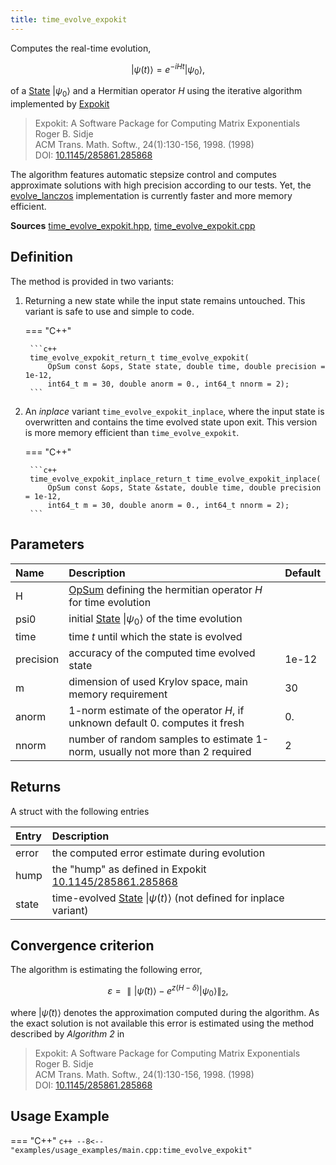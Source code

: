 ```yaml
---
title: time_evolve_expokit
---
```


Computes the real-time evolution, 

$$\vert \psi(t) \rangle = e^{-iHt} \vert \psi_0\rangle,$$ 

of a [State](../states/state.md) $\vert \psi_0 \rangle$ and a Hermitian operator $H$ using the iterative algorithm implemented by [Expokit](https://www.maths.uq.edu.au/expokit/)

> Expokit: A Software Package for Computing Matrix Exponentials<br>
> Roger B. Sidje<br>
> ACM Trans. Math. Softw., 24(1):130-156, 1998. (1998)<br>
> DOI: [10.1145/285861.285868](https://doi.org/10.1145/285861.285868)

The algorithm features automatic stepsize control and computes approximate solutions with high precision according to our tests. Yet, the [evolve_lanczos](evolve_lanczos.md) implementation is currently faster and more memory efficient. 

**Sources** [time_evolve_expokit.hpp](https://github.com/awietek/xdiag/blob/main/xdiag/algorithms/time_evolve_expokit.hpp), [time_evolve_expokit.cpp](https://github.com/awietek/xdiag/blob/main/xdiag/algorithms/time_evolve_expokit.cpp)

## Definition

The method is provided in two variants:

1. Returning a new state while the input state remains untouched. This variant is safe to use and simple to code.

	=== "C++"

		```c++
		time_evolve_expokit_return_t time_evolve_expokit(
			OpSum const &ops, State state, double time, double precision = 1e-12,
			int64_t m = 30, double anorm = 0., int64_t nnorm = 2);
		```

2. An *inplace* variant `time_evolve_expokit_inplace`, where the input state is overwritten and contains the time evolved state upon exit. This version is more memory efficient than `time_evolve_expokit`.

	=== "C++"

		```c++
		time_evolve_expokit_inplace_return_t time_evolve_expokit_inplace(
			OpSum const &ops, State &state, double time, double precision = 1e-12,
			int64_t m = 30, double anorm = 0., int64_t nnorm = 2);
		```

## Parameters

| Name      | Description                                                                           | Default |
|:----------|:--------------------------------------------------------------------------------------|---------|
| H         | [OpSum](../operators/opsum.md) defining the hermitian operator $H$ for time evolution |         |
| psi0      | initial [State](../states/state.md) $\vert \psi_0 \rangle$ of the time evolution      |         |
| time      | time $t$ until which the state is evolved                                             |         |
| precision | accuracy of the computed time evolved state                                           | 1e-12   |
| m         | dimension of used Krylov space, main memory requirement                               | 30      |
| anorm     | 1-norm estimate of the operator $H$, if unknown default 0. computes it fresh          | 0.      |
| nnorm     | number of random samples to estimate 1-norm, usually not more than 2 required         | 2       |

## Returns

A struct with the following entries

| Entry | Description                                                                                       |
|:------|:--------------------------------------------------------------------------------------------------|
| error | the computed error estimate during evolution                                                      |
| hump  | the "hump" as defined in Expokit [10.1145/285861.285868](https://doi.org/10.1145/285861.285868)   |
| state | time-evolved [State](../states/state.md) $\vert \psi(t)\rangle$ (not defined for inplace variant) |

## Convergence criterion

The algorithm is estimating the following error,

$$ \varepsilon = \parallel \vert \tilde{\psi}(t)\rangle - e^{z(H - \delta)} \vert \psi_0\rangle \parallel_2, $$

where $\vert \tilde{\psi}(t) \rangle$ denotes the approximation computed during the algorithm. As the exact solution is not available this error is estimated using the method described by *Algorithm 2* in

> Expokit: A Software Package for Computing Matrix Exponentials<br>
> Roger B. Sidje<br>
> ACM Trans. Math. Softw., 24(1):130-156, 1998. (1998)<br>
> DOI: [10.1145/285861.285868](https://doi.org/10.1145/285861.285868)

## Usage Example

=== "C++"
	```c++
	--8<-- "examples/usage_examples/main.cpp:time_evolve_expokit"
	```
	
